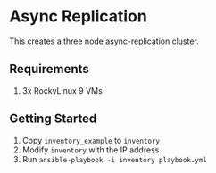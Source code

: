 # Async Replication

This creates a three node async-replication cluster.

## Requirements

1. 3x RockyLinux 9 VMs

## Getting Started

1. Copy `inventory_example` to `inventory`
1. Modify `inventory` with the IP address
1. Run `ansible-playbook -i inventory playbook.yml`
